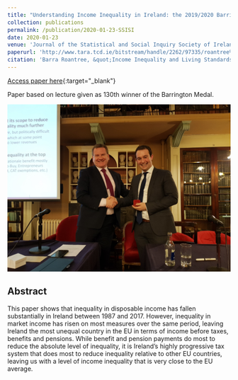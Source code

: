 ```yaml
---
title: "Understanding Income Inequality in Ireland: the 2019/2020 Barrington Lecture"
collection: publications
permalink: /publication/2020-01-23-SSISI
date: 2020-01-23
venue: 'Journal of the Statistical and Social Inquiry Society of Ireland'
paperurl: 'http://www.tara.tcd.ie/bitstream/handle/2262/97335/roantree%202019-20%20final.pdf?sequence=1&isAllowed=y'
citation: 'Barra Roantree, &quot;Income Inequality and Living Standards.&quot; Journal of the Statistical and Social Inquiry Society of Ireland, 2020.'
---
```

[Access paper here](http://www.tara.tcd.ie/bitstream/handle/2262/97335/roantree%202019-20%20final.pdf?sequence=1&isAllowed=y){:target="_blank"}

Paper based on lecture given as 130th winner of the Barrington Medal. 

![figure](/images/ssisi_award.jpg)

## Abstract
This paper shows that inequality in disposable income has fallen substantially in Ireland between 1987 and 2017. However, inequality in market income has risen on most measures over the same period, leaving Ireland the most unequal country in the EU in terms of income before taxes, benefits and pensions. While benefit and pension payments do most to reduce the absolute level of inequality, it is Ireland’s highly progressive tax system that does most to reduce inequality relative to other EU countries, leaving us with a level of income inequality that is very close to the EU average.
